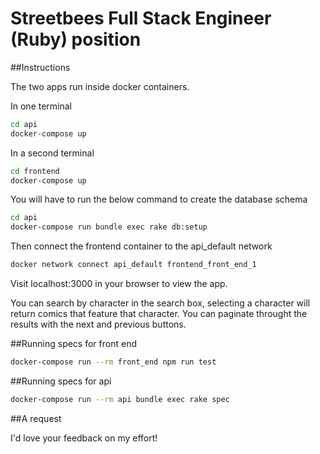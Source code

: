 # Streetbees Full Stack Engineer (Ruby) position

##Instructions

The two apps run inside docker containers.

In one terminal
```sh
cd api
docker-compose up
```

In a second terminal
```sh
cd frontend
docker-compose up
```

You will have to run the below command to create the database schema
```sh
cd api
docker-compose run bundle exec rake db:setup
```

Then connect the frontend container to the api_default network
```sh
docker network connect api_default frontend_front_end_1
```

Visit localhost:3000 in your browser to view the app.

You can search by character in the search box, selecting a character
will return comics that feature that character. You can paginate
throught the results with the next and previous buttons.

##Running specs for front end
```sh
docker-compose run --rm front_end npm run test
```
##Running specs for api
```sh
docker-compose run --rm api bundle exec rake spec
```

##A request

I'd love your feedback on my effort!

